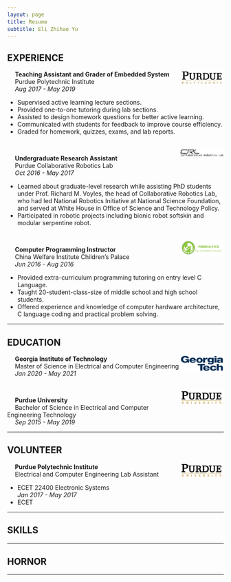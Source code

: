 ```yaml
---
layout: page
title: Resume
subtitle: Eli Zhihao Yu
---
```


## EXPERIENCE

<img src="/img/resume/polytech.png" class = "lazyload" style="vertical-align:top; width:20%; float:right;">

&emsp;
**Teaching Assistant and Grader of Embedded System**
<br/>
&emsp;
Purdue Polytechnic Institute
<br/>
&emsp;
*Aug 2017 - May 2019*

- Supervised active learning lecture sections.
- Provided one-to-one tutoring during lab sections.
- Assisted to design homework questions for better active learning.
- Communicated with students for feedback to improve course efficiency.
- Graded for homework, quizzes, exams, and lab reports.

<br/>

<img src="/img/resume/crl.png" class = "lazyload" style="vertical-align:top; width:20%; float:right;">

&emsp;
**Undergraduate Research Assistant**
<br/>
&emsp;
Purdue Collaborative Robotics Lab
<br/>
&emsp;
*Oct 2016 - May 2017*

- Learned about graduate-level research while assisting PhD students under Prof. Richard M. Voyles, the head of Collaborative Robotics Lab, who had led National Robotics Initiative at National Science Foundation, and served at White House in Office of Science and Technology Policy.
- Participated in robotic projects including bionic robot softskin and modular serpentine robot.

<br/>

<img src="/img/resume/cwicp.png" class = "lazyload" style="vertical-align:top; width:20%; float:right;">

&emsp;
**Computer Programming Instructor**
<br/>
&emsp;
China Welfare Institute Children’s Palace
<br/>
&emsp;
*Jun 2016 - Aug 2016*

- Provided extra-curriculum programming tutoring on entry level C Language.
- Taught 20-student-class-size of middle school and high school students.
- Offered experience and knowledge of computer hardware architecture, C language coding and practical problem solving.

---

## EDUCATION

<img src="/img/resume/gatech.gif" class = "lazyload" style="vertical-align:top; width:20%; float:right;">

&emsp;
**Georgia Institute of Technology**
<br/>
&emsp;
Master of Science in Electrical and Computer Engineering
<br/>
&emsp;
*Jan 2020 - May 2021*

<br/>

<img src="/img/resume/purdue.png" class = "lazyload" style="vertical-align:top; width:20%; float:right;">

&emsp;
**Purdue University**
<br/>
&emsp;
Bachelor of Science in Electrical and Computer Engineering Technology
<br/>
&emsp;
*Sep 2015 - May 2019*

---

## VOLUNTEER

<img src="/img/resume/purdue.png" class = "lazyload" style="vertical-align:top; width:20%; float:right;">

&emsp;
**Purdue Polytechnic Institute**
<br/>
&emsp;
Electrical and Computer Engineering Lab Assistant

- ECET 22400 Electronic Systems
<br/>*Jan 2017 - May 2017*
- ECET 

---

## SKILLS

---

## HORNOR

---
